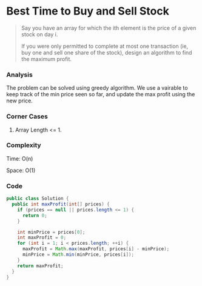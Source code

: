# Best Time to Buy and Sell Stock 
> Say you have an array for which the ith element is the price of a given stock on day i.
>
> If you were only permitted to complete at most one transaction (ie, buy one and sell one share of the stock), design an algorithm to find the maximum profit.

### Analysis
The problem can be solved using greedy algorithm. We use a vairable to keep track of the min price seen so far, and update the max profit using the new price.

### Corner Cases
1. Array Length <= 1.

### Complexity
Time: O(n)

Space: O(1)

### Code
```java
public class Solution {
  public int maxProfit(int[] prices) {
    if (prices == null || prices.length <= 1) {
      return 0;
    }

    int minPrice = prices[0];
    int maxProfit = 0;
    for (int i = 1; i < prices.length; ++i) {
      maxProfit = Math.max(maxProfit, prices[i] - minPrice);
      minPrice = Math.min(minPrice, prices[i]);
    }
    return maxProfit;
  }
}
```

